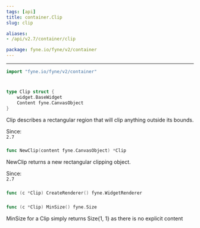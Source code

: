 ```yaml
---
tags: [api]
title: container.Clip
slug: clip

aliases:
- /api/v2.7/container/clip

package: fyne.io/fyne/v2/container
---
```



---
```go
import "fyne.io/fyne/v2/container"
```

#

###

```go
type Clip struct {
	widget.BaseWidget
	Content fyne.CanvasObject
}
```

Clip describes a rectangular region that will clip anything outside its bounds.


<div class="since">Since: <code>
2.7</code></div>

###

```go
func NewClip(content fyne.CanvasObject) *Clip
```
NewClip returns a new rectangular clipping object.


<div class="since">Since: <code>
2.7</code></div>

###

```go
func (c *Clip) CreateRenderer() fyne.WidgetRenderer
```

###

```go
func (c *Clip) MinSize() fyne.Size
```
MinSize for a Clip simply returns Size{1, 1} as there is no explicit content

